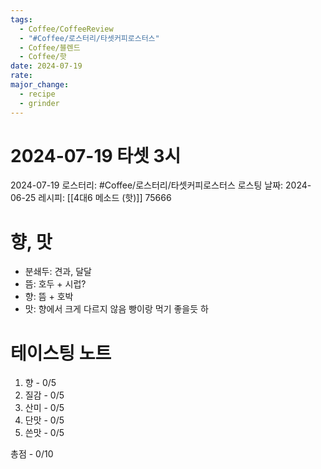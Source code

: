 ```yaml
---
tags:
  - Coffee/CoffeeReview
  - "#Coffee/로스터리/타셋커피로스터스"
  - Coffee/블렌드
  - Coffee/핫
date: 2024-07-19
rate: 
major_change:
  - recipe
  - grinder
---
```

# 2024-07-19 타셋 3시
2024-07-19
로스터리: #Coffee/로스터리/타셋커피로스터스 
로스팅 날짜: 2024-06-25
레시피: [[4대6 메소드 (핫)]] 75666
# 향, 맛
- 분쇄두: 견과, 달달
- 뜸: 호두 + 시럽? 
- 향: 뜸 + 호박
- 맛: 향에서 크게 다르지 않음 빵이랑 먹기 좋을듯 하
# 테이스팅 노트
1. 향 - 0/5
2. 질감 - 0/5
3. 산미 - 0/5
4. 단맛 - 0/5
5. 쓴맛 - 0/5

총점 - 0/10